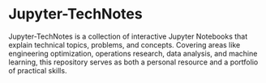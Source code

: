 # Jupyter-TechNotes
Jupyter-TechNotes is a collection of interactive Jupyter Notebooks that explain technical topics, problems, and concepts. Covering areas like engineering optimization, operations research, data analysis, and machine learning, this repository serves as both a personal resource and a portfolio of practical skills.
